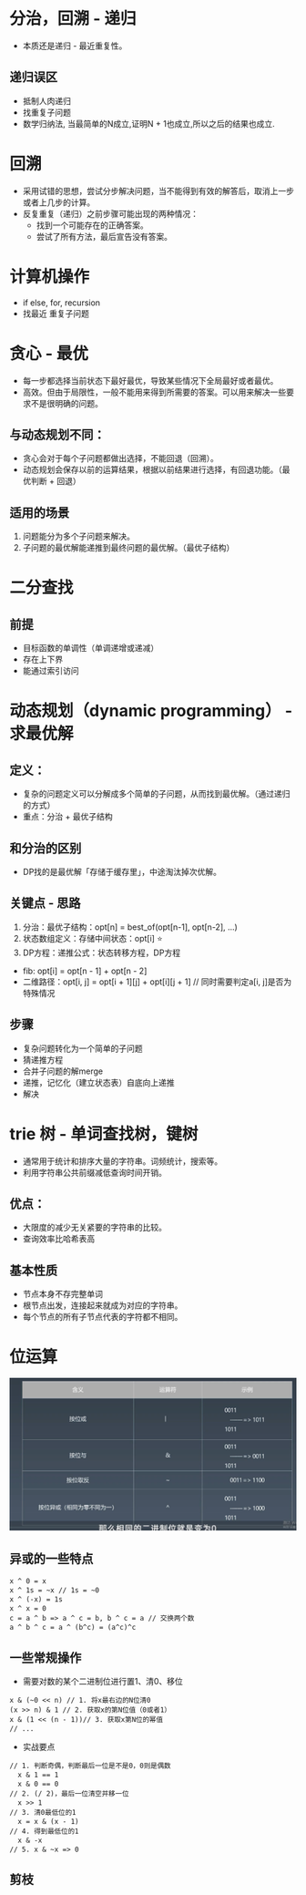 # 分治，回溯 - 递归
- 本质还是递归 - 最近重复性。

## 递归误区
- 抵制人肉递归
- 找重复子问题
- 数学归纳法, 当最简单的N成立,证明N + 1也成立,所以之后的结果也成立.

# 回溯
- 采用试错的思想，尝试分步解决问题，当不能得到有效的解答后，取消上一步或者上几步的计算。
- 反复重复（递归）之前步骤可能出现的两种情况：
  - 找到一个可能存在的正确答案。
  - 尝试了所有方法，最后宣告没有答案。

# 计算机操作
- if else, for, recursion
- 找最近 重复子问题

# 贪心 - 最优
- 每一步都选择当前状态下最好最优，导致某些情况下全局最好或者最优。
- 高效。但由于局限性，一般不能用来得到所需要的答案。可以用来解决一些要求不是很明确的问题。

## 与动态规划不同：
- 贪心会对于每个子问题都做出选择，不能回退（回溯）。
- 动态规划会保存以前的运算结果，根据以前结果进行选择，有回退功能。（最优判断 + 回退）

## 适用的场景
1. 问题能分为多个子问题来解决。
2. 子问题的最优解能递推到最终问题的最优解。（最优子结构）

# 二分查找

## 前提
- 目标函数的单调性（单调递增或递减）
- 存在上下界
- 能通过索引访问

# 动态规划（dynamic programming） - 求最优解

## 定义：
- 复杂的问题定义可以分解成多个简单的子问题，从而找到最优解。（通过递归的方式）
- 重点：分治 + 最优子结构

## 和分治的区别
- DP找的是最优解「存储于缓存里」，中途淘汰掉次优解。

## 关键点 - 思路
1. 分治：最优子结构：opt[n] = best_of(opt[n-1], opt[n-2], ...)
2. 状态数组定义：存储中间状态：opt[i] ⭐
3. DP方程：递推公式：状态转移方程，DP方程
  - fib: opt[i] = opt[n - 1] + opt[n - 2]
  - 二维路径：opt[i, j] = opt[i + 1][j] + opt[i][j + 1] // 同时需要判定a[i, j]是否为特殊情况

## 步骤
- 复杂问题转化为一个简单的子问题
- 猜递推方程
- 合并子问题的解merge
- 递推，记忆化（建立状态表）自底向上递推
- 解决


# trie 树 - 单词查找树，键树
- 通常用于统计和排序大量的字符串。词频统计，搜索等。
- 利用字符串公共前缀减低查询时间开销。
## 优点：
  - 大限度的减少无关紧要的字符串的比较。
  - 查询效率比哈希表高

## 基本性质
- 节点本身不存完整单词
- 根节点出发，连接起来就成为对应的字符串。
- 每个节点的所有子节点代表的字符都不相同。

# 位运算
![](/image/4691ab28d21a9878ded6675736ddda6.png)

## 异或的一些特点
```JS
x ^ 0 = x
x ^ 1s = ~x // 1s = ~0
x ^ (-x) = 1s
x ^ x = 0
c = a ^ b => a ^ c = b, b ^ c = a // 交换两个数
a ^ b ^ c = a ^ (b^c) = (a^c)^c
```

## 一些常规操作
- 需要对数的某个二进制位进行置1、清0、移位
```JS
x & (~0 << n) // 1. 将x最右边的N位清0
(x >> n) & 1 // 2. 获取x的第N位值（0或者1）
x & (1 << (n - 1))// 3. 获取x第N位的幂值
// ...
```
- 实战要点
```JS
// 1. 判断奇偶，判断最后一位是不是0，0则是偶数
  x & 1 == 1
  x & 0 == 0
// 2. (/ 2)，最后一位清空并移一位
  x >> 1
// 3. 清0最低位的1
  x = x & (x - 1)
// 4. 得到最低位的1
  x & -x
// 5. x & ~x => 0
```

## 剪枝

